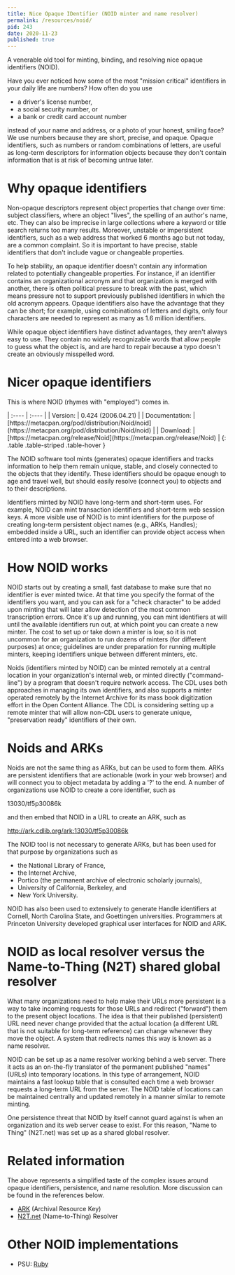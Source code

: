 ```yaml
---
title: Nice Opaque IDentifier (NOID minter and name resolver)
permalink: /resources/noid/
pid: 243
date: 2020-11-23
published: true
---
```


A venerable old tool for minting, binding, and resolving nice opaque
identifiers (NOID).

<!--more-->

Have you ever noticed how some of the most "mission critical" identifiers in your daily life are numbers? How often do you use

* a driver's license number,
* a social security number, or
* a bank or credit card account number

instead of your name and address, or a photo of your honest, smiling face? We use numbers because they are short, precise, and opaque. Opaque identifiers, such as numbers or random combinations of letters, are useful as long-term descriptors for information objects because they don't contain information that is at risk of becoming untrue later.

# Why opaque identifiers

Non-opaque descriptors represent object properties that change over time: subject classifiers, where an object "lives", the spelling of an author's name, etc. They can also be imprecise in large collections where a keyword or title search returns too many results. Moreover, unstable or impersistent identifiers, such as a web address that worked 6 months ago but not today, are a common complaint. So it is important to have precise, stable identifiers that don't include vague or changeable properties.

To help stability, an opaque identifier doesn't contain any information related to potentially changeable properties. For instance, if an identifier contains an organizational acronym and that organization is merged with another, there is often political pressure to break with the past, which means pressure not to support previously published identifiers in which the old acronym appears. Opaque identifiers also have the advantage that they can be short; for example, using combinations of letters and digits, only four characters are needed to represent as many as 1.6 million identifiers.

While opaque object identifiers have distinct advantages, they aren't always easy to use. They contain no widely recognizable words that allow people to guess what the object is, and are hard to repair because a typo doesn't create an obviously misspelled word.

# Nicer opaque identifiers

This is where NOID (rhymes with "employed") comes in.

<div class="table-responsive" markdown=1>
| :---- | :---- |
| Version: | 0.424 (2006.04.21) |
| Documentation: | [https://metacpan.org/pod/distribution/Noid/noid](https://metacpan.org/pod/distribution/Noid/noid) |
| Download: | [https://metacpan.org/release/Noid](https://metacpan.org/release/Noid) |
{: .table .table-striped .table-hover }
</div>

The NOID software tool mints (generates) opaque identifiers and tracks information to help them remain unique, stable, and closely connected to the objects that they identify. These identifiers should be opaque enough to age and travel well, but should easily resolve (connect you) to objects and to their descriptions.

Identifiers minted by NOID have long-term and short-term uses. For example, NOID can mint transaction identifiers and short-term web session keys. A more visible use of NOID is to mint identifiers for the purpose of creating long-term persistent object names (e.g., ARKs, Handles); embedded inside a URL, such an identifier can provide object access when entered into a web browser.

# How NOID works

NOID starts out by creating a small, fast database to make sure that no identifier is ever minted twice. At that time you specify the format of the identifiers you want, and you can ask for a "check character" to be added upon minting that will later allow detection of the most common transcription errors. Once it's up and running, you can mint identifiers at will until the available identifiers run out, at which point you can create a new minter. The cost to set up or take down a minter is low, so it is not uncommon for an organization to run dozens of minters (for different purposes) at once; guidelines are under preparation for running multiple minters, keeping identifiers unique between different minters, etc.

Noids (identifiers minted by NOID) can be minted remotely at a central location in your organization's internal web, or minted directly ("command-line") by a program that doesn't require network access. The CDL uses both approaches in managing its own identifiers, and also supports a minter operated remotely by the Internet Archive for its mass book digitization effort in the Open Content Alliance. The CDL is considering setting up a remote minter that will allow non-CDL users to generate unique, "preservation ready" identifiers of their own.

# Noids and ARKs

Noids are not the same thing as ARKs, but can be used to form them. ARKs are persistent identifiers that are actionable (work in your web browser) and will connect you to object metadata by adding a '?' to the end. A number of organizations use NOID to create a core identifier, such as

13030/tf5p30086k

and then embed that NOID in a URL to create an ARK, such as

http://ark.cdlib.org/ark:13030/tf5p30086k

The NOID tool is not necessary to generate ARKs, but has been used for that purpose by organizations such as

* the National Library of France,
* the Internet Archive,
* Portico (the permanent archive of electronic scholarly journals),
* University of California, Berkeley, and
* New York University.

NOID has also been used to extensively to generate Handle identifiers at Cornell, North Carolina State, and Goettingen universities. Programmers at Princeton University developed graphical user interfaces for NOID and ARK.

# NOID as local resolver versus the Name-to-Thing (N2T) shared global resolver

What many organizations need to help make their URLs more persistent is a way to take incoming requests for those URLs and redirect ("forward") them to the present object locations. The idea is that their published (persistent) URL need never change provided that the actual location (a different URL that is not suitable for long-term reference) can change whenever they move the object. A system that redirects names this way is known as a name resolver.

NOID can be set up as a name resolver working behind a web server. There it acts as an on-the-fly translator of the permanent published "names" (URLs) into temporary locations. In this type of arrangement, NOID maintains a fast lookup table that is consulted each time a web browser requests a long-term URL from the server. The NOID table of locations can be maintained centrally and updated remotely in a manner similar to remote minting.

One persistence threat that NOID by itself cannot guard against is when an organization and its web server cease to exist. For this reason, "Name to Thing" (N2T.net) was set up as a shared global resolver.

# Related information

The above represents a simplified taste of the complex issues around opaque identifiers, persistence, and name resolution. More discussion can be found in the references below.

* [ARK](https://arks.org) (Archival Resource Key)
* [N2T.net](https://n2t.net/) (Name-to-Thing) Resolver

# Other NOID implementations

* PSU: [Ruby](https://github.com/microservices/noid)

